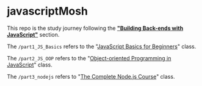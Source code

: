 # javascriptMosh

This repo is the study journey following the [**"Building Back-ends with JavaScript"**](https://programmingwithmosh.com/learning-paths/) section.

The `/part1_JS_Basics` refers to the "[JavaScript Basics for Beginners](https://codewithmosh.com/p/javascript-basics-for-beginners)" class.

The `/part2_JS_OOP` refers to the "[Object-oriented Programming in JavaScript](https://codewithmosh.com/p/object-oriented-programming-in-javascript/?product_id=662702&coupon_code=LUCKY1&preview=logged_out)" class.

The `/part3_nodejs` refers to "[The Complete Node.js Course](https://codewithmosh.com/p/the-complete-node-js-course)" class.
